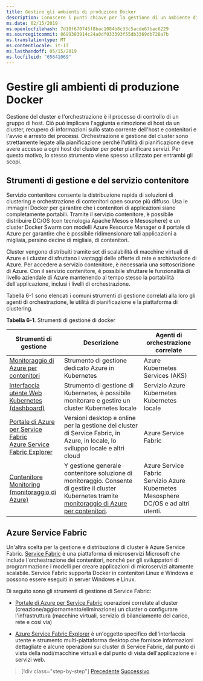 ```yaml
---
title: Gestire gli ambienti di produzione Docker
description: Conoscere i punti chiave per la gestione di un ambiente di produzione basate su contenitori.
ms.date: 02/15/2019
ms.openlocfilehash: 7d10f670745f8bac1084b8c33c5acde67bac6229
ms.sourcegitcommit: 8699383914c24a0df033393f55db3369db728a7b
ms.translationtype: MT
ms.contentlocale: it-IT
ms.lasthandoff: 05/15/2019
ms.locfileid: "65641069"
---
```

# <a name="manage-production-docker-environments"></a>Gestire gli ambienti di produzione Docker

Gestione del cluster e l'orchestrazione è il processo di controllo di un gruppo di host. Ciò può implicare l'aggiunta e rimozione di host da un cluster, recupero di informazioni sullo stato corrente dell'host e contenitori e l'avvio e arresto dei processi. Orchestrazione e gestione del cluster sono strettamente legate alla pianificazione perché l'utilità di pianificazione deve avere accesso a ogni host del cluster per poter pianificare servizi. Per questo motivo, lo stesso strumento viene spesso utilizzato per entrambi gli scopi.

## <a name="container-service-and-management-tools"></a>Strumenti di gestione e del servizio contenitore

Servizio contenitore consente la distribuzione rapida di soluzioni di clustering e orchestrazione di contenitori open source più diffuso. Usa le immagini Docker per garantire che i contenitori di applicazioni siano completamente portabili. Tramite il servizio contenitore, è possibile distribuire DC/OS (con tecnologia Apache Mesos e Mesosphere) e un cluster Docker Swarm con modelli Azure Resource Manager o il portale di Azure per garantire che è possibile ridimensionare tali applicazioni a migliaia, persino decine di migliaia, di contenitori.

Cluster vengono distribuiti tramite set di scalabilità di macchine virtuali di Azure e i cluster di sfruttano i vantaggi delle offerte di rete e archiviazione di Azure. Per accedere a servizio contenitore, è necessaria una sottoscrizione di Azure. Con il servizio contenitore, è possibile sfruttare le funzionalità di livello aziendale di Azure mantenendo al tempo stesso la portabilità dell'applicazione, inclusi i livelli di orchestrazione.

Tabella 6-1 sono elencati i comuni strumenti di gestione correlati alla loro gli agenti di orchestrazione, le utilità di pianificazione e la piattaforma di clustering.

**Tabella 6-1**. Strumenti di gestione di docker

| Strumenti di gestione | Descrizione | Agenti di orchestrazione correlate |
|------------------|-------------|-----------------------|
| [Monitoraggio di Azure per contenitori](https://docs.microsoft.com/azure/monitoring/monitoring-container-insights-overview) | Strumento di gestione dedicato Azure in Kubernetes | Azure Kubernetes Services (AKS) |
| [Interfaccia utente Web Kubernetes (dashboard)](https://kubernetes.io/docs/tasks/access-application-cluster/web-ui-dashboard/) | Strumento di gestione di Kubernetes, è possibile monitorare e gestire un cluster Kubernetes locale | Servizio Azure Kubernetes<br/>Kubernetes locale |
| [Portale di Azure per Service Fabric](https://docs.microsoft.com/azure/service-fabric/service-fabric-cluster-creation-via-portal)<br/>[Azure Service Fabric Explorer](https://docs.microsoft.com/azure/service-fabric/service-fabric-visualizing-your-cluster) | Versioni desktop e online per la gestione dei cluster di Service Fabric, in Azure, in locale, lo sviluppo locale e altri cloud | Azure Service Fabric |
| [Contenitore Monitoring (monitoraggio di Azure)](https://docs.microsoft.com/azure/azure-monitor/insights/containers) | Y gestione generale contenitore soluzione di monitoraggio. Consente di gestire il cluster Kubernetes tramite [monitoraggio di Azure per contenitori](https://docs.microsoft.com/azure/monitoring/monitoring-container-insights-overview). | Azure Service Fabric<br/>Servizio Azure Kubernetes<br/>Mesosphere DC/OS e ad altri utenti. |

## <a name="azure-service-fabric"></a>Azure Service Fabric

Un'altra scelta per la gestione e distribuzione di cluster è Azure Service Fabric. [Service Fabric](https://azure.microsoft.com/services/service-fabric/) è una piattaforma di microservizi Microsoft che include l'orchestrazione dei contenitori, nonché per gli sviluppatori di programmazione i modelli per creare applicazioni di microservizi altamente scalabile. Service Fabric supporta Docker in contenitori Linux e Windows e possono essere eseguiti in server Windows e Linux.

Di seguito sono gli strumenti di gestione di Service Fabric:

- [Portale di Azure per Service Fabric](https://docs.microsoft.com/azure/service-fabric/service-fabric-cluster-creation-via-portal) operazioni correlate al cluster (creazione/aggiornamento/eliminazione) un cluster o configurare l'infrastruttura (macchine virtuali, servizio di bilanciamento del carico, rete e così via)

- [Azure Service Fabric Explorer](https://docs.microsoft.com/azure/service-fabric/service-fabric-visualizing-your-cluster) è un'oggetto specifico dell'interfaccia utente e strumento multi-piattaforma desktop che fornisce informazioni dettagliate e alcune operazioni sui cluster di Service Fabric, dal punto di vista della nodi/macchine virtuali e dal punto di vista dell'applicazione e i servizi web.

>[!div class="step-by-step"]
>[Precedente](run-microservices-based-applications-in-production.md)
>[Successivo](monitor-containerized-application-services.md)
